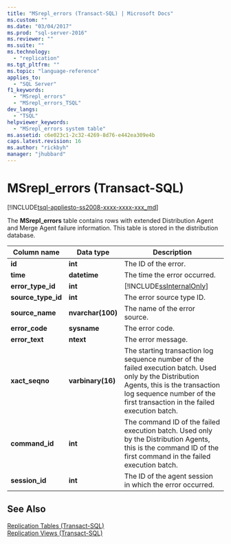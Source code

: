 ```yaml
---
title: "MSrepl_errors (Transact-SQL) | Microsoft Docs"
ms.custom: ""
ms.date: "03/04/2017"
ms.prod: "sql-server-2016"
ms.reviewer: ""
ms.suite: ""
ms.technology: 
  - "replication"
ms.tgt_pltfrm: ""
ms.topic: "language-reference"
applies_to: 
  - "SQL Server"
f1_keywords: 
  - "MSrepl_errors"
  - "MSrepl_errors_TSQL"
dev_langs: 
  - "TSQL"
helpviewer_keywords: 
  - "MSrepl_errors system table"
ms.assetid: c6e023c1-2c32-4269-8d76-e442ea309e4b
caps.latest.revision: 16
ms.author: "rickbyh"
manager: "jhubbard"
---
```

# MSrepl_errors (Transact-SQL)
[!INCLUDE[tsql-appliesto-ss2008-xxxx-xxxx-xxx_md](../../database-engine/configure/windows/includes/tsql-appliesto-ss2008-xxxx-xxxx-xxx-md.md)]

  The **MSrepl_errors** table contains rows with extended Distribution Agent and Merge Agent failure information. This table is stored in the distribution database.  
  
|Column name|Data type|Description|  
|-----------------|---------------|-----------------|  
|**id**|**int**|The ID of the error.|  
|**time**|**datetime**|The time the error occurred.|  
|**error_type_id**|**int**|[!INCLUDE[ssInternalOnly](../../integration-services/data-flow/transformations/includes/ssinternalonly-md.md)]|  
|**source_type_id**|**int**|The error source type ID.|  
|**source_name**|**nvarchar(100)**|The name of the error source.|  
|**error_code**|**sysname**|The error code.|  
|**error_text**|**ntext**|The error message.|  
|**xact_seqno**|**varbinary(16)**|The starting transaction log sequence number of the failed execution batch. Used only by the Distribution Agents, this is the transaction log sequence number of the first transaction in the failed execution batch.|  
|**command_id**|**int**|The command ID of the failed execution batch. Used only by the Distribution Agents, this is the command ID of the first command in the failed execution batch.|  
|**session_id**|**int**|The ID of the agent session in which the error occurred.|  
  
## See Also  
 [Replication Tables &#40;Transact-SQL&#41;](../../relational-databases/system-tables/replication-tables-transact-sql.md)   
 [Replication Views &#40;Transact-SQL&#41;](../../relational-databases/system-views/replication-views-transact-sql.md)  
  
  